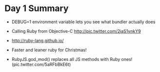 <h1>Day 1 Summary</h1>

* DEBUG=1 environment variable lets you see what bundler actually does
* Calling Ruby from Objective-C http://pic.twitter.com/2iaS1ynkY9
   
* http://ruby-lang.github.io/ 
* Faster and leaner ruby for Christmas!
* RubyJS.god_mod() replaces all JS methods with Ruby ones! (pic.twitter.com/5aRFbBkE6t)
